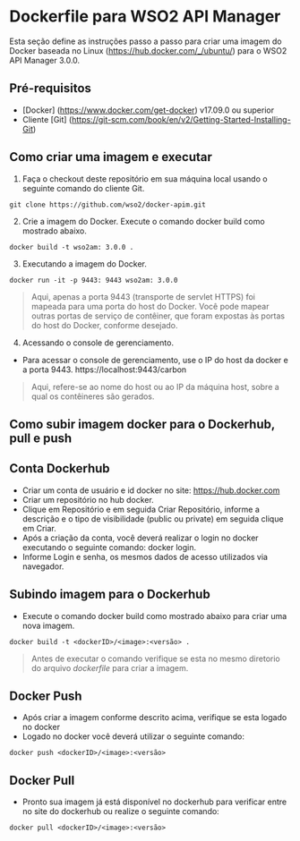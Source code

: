 # Dockerfile para WSO2 API Manager #

Esta seção define as instruções passo a passo para criar uma imagem do Docker baseada no Linux (https://hub.docker.com/_/ubuntu/) para o WSO2 API Manager 3.0.0.

## Pré-requisitos

* [Docker] (https://www.docker.com/get-docker) v17.09.0 ou superior
* Cliente [Git] (https://git-scm.com/book/en/v2/Getting-Started-Installing-Git)

## Como criar uma imagem e executar
1. Faça o checkout deste repositório em sua máquina local usando o seguinte comando do cliente Git.

```
git clone https://github.com/wso2/docker-apim.git
```

2. Crie a imagem do Docker.
Execute o comando docker build como mostrado abaixo.

```
docker build -t wso2am: 3.0.0 .
```

3. Executando a imagem do Docker.

```
docker run -it -p 9443: 9443 wso2am: 3.0.0
```

> Aqui, apenas a porta 9443 (transporte de servlet HTTPS) foi mapeada para uma porta do host do Docker. Você pode mapear outras portas de serviço de contêiner, que foram expostas às portas do host do Docker, conforme desejado.

4. Acessando o console de gerenciamento.
* Para acessar o console de gerenciamento, use o IP do host da docker e a porta 9443.
https://localhost:9443/carbon
> Aqui,  refere-se ao nome do host ou ao IP da máquina host, sobre a qual os contêineres são gerados.

## Como subir imagem docker para o Dockerhub, pull e push
## Conta Dockerhub
* Criar um conta de usuário e id docker no site: https://hub.docker.com
* Criar um repositório no hub docker.
* Clique em Repositório e em seguida Criar Repositório, informe a descrição e o tipo de visibilidade (public ou private) em seguida clique em Criar.
* Após a criação da conta, você deverá realizar o login no docker executando o seguinte comando:
docker login.
* Informe Login e senha, os mesmos dados de acesso utilizados via navegador.
## Subindo imagem para o Dockerhub
* Execute o comando docker build como mostrado abaixo para criar uma nova imagem.

```
docker build -t <dockerID>/<image>:<versão> .
```
> Antes de executar o comando verifique se esta no mesmo diretorio do arquivo *dockerfile* para criar a imagem.

## Docker Push
* Após criar a imagem conforme descrito acima, verifique se esta logado no docker
* Logado no docker você deverá utilizar o seguinte comando:

```
docker push <dockerID>/<image>:<versão>
```

## Docker Pull
* Pronto sua imagem já está disponível no dockerhub para verificar entre no site do dockerhub ou realize o seguinte comando:

```
docker pull <dockerID>/<image>:<versão>
```
